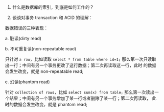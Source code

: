 
1. 什么是数据库的索引，到底是如何工作的？




2. 谈谈对事务 transaction 和 ACID 的理解：




数据错误的三种表现：

a. 脏读(dirty read)

b. 不可重复读(non-repeatable read)

只针对 `a row`，比如读取 `select * from table where id=1;`
那么第一次只读取出一行；中间有另一个事务更改了这行数据；第二次再读取这一行，此时
的数据会发生改变，就是 non-repeatable read;

c. 幻读(phantom read)

针对 `collection of rows`，比如 `select sum(x) from table;`
那么第一次读出一个结果；中间有另一个事务增加了某一行或者删除了某一行；第二次再读取，
此时的数据会发生改变，就是 phantom read;
